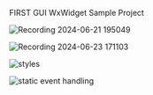 FIRST GUI WxWidget Sample Project


![Recording 2024-06-21 195049](https://github.com/Aspharier/FirstGUIWxWidget/assets/113495930/d2b186e6-62af-4bf0-b78c-685b176582bc)



![Recording 2024-06-23 171103](https://github.com/Aspharier/FirstGUIWxWidget/assets/113495930/023f3d21-be33-4b26-858e-98e325b40379)


![styles](https://github.com/Aspharier/FirstGUIWxWidget/assets/113495930/3ab188e7-430a-43d3-acb7-4b15611fa20e)


![static event handling](https://github.com/Aspharier/FirstGUIWxWidget/assets/113495930/f768c675-083c-42e2-9c58-1e4041e25d9b)
